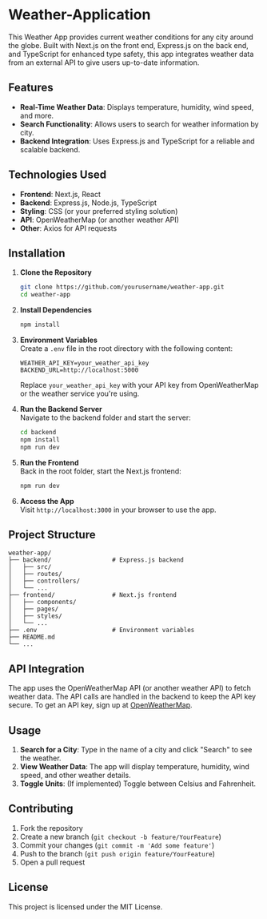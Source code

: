 # Weather-Application
This Weather App provides current weather conditions for any city around the globe. Built with Next.js on the front end, Express.js on the back end, and TypeScript for enhanced type safety, this app integrates weather data from an external API to give users up-to-date information.

## Features

- **Real-Time Weather Data**: Displays temperature, humidity, wind speed, and more.
- **Search Functionality**: Allows users to search for weather information by city.
- **Backend Integration**: Uses Express.js and TypeScript for a reliable and scalable backend.

## Technologies Used

- **Frontend**: Next.js, React
- **Backend**: Express.js, Node.js, TypeScript
- **Styling**: CSS (or your preferred styling solution)
- **API**: OpenWeatherMap (or another weather API)
- **Other**: Axios for API requests

## Installation

1. **Clone the Repository**  
   ```bash
   git clone https://github.com/yourusername/weather-app.git
   cd weather-app
   ```

2. **Install Dependencies**  
   ```bash
   npm install
   ```

3. **Environment Variables**  
   Create a `.env` file in the root directory with the following content:

   ```env
   WEATHER_API_KEY=your_weather_api_key
   BACKEND_URL=http://localhost:5000
   ```

   Replace `your_weather_api_key` with your API key from OpenWeatherMap or the weather service you're using.

4. **Run the Backend Server**  
   Navigate to the backend folder and start the server:

   ```bash
   cd backend
   npm install
   npm run dev
   ```

5. **Run the Frontend**  
   Back in the root folder, start the Next.js frontend:

   ```bash
   npm run dev
   ```

6. **Access the App**  
   Visit `http://localhost:3000` in your browser to use the app.

## Project Structure

```plaintext
weather-app/
├── backend/                 # Express.js backend
│   ├── src/
│   ├── routes/
│   ├── controllers/
│   └── ...
├── frontend/                # Next.js frontend
│   ├── components/
│   ├── pages/
│   ├── styles/
│   └── ...
├── .env                     # Environment variables
├── README.md
└── ...
```

## API Integration

The app uses the OpenWeatherMap API (or another weather API) to fetch weather data. The API calls are handled in the backend to keep the API key secure. To get an API key, sign up at [OpenWeatherMap](https://openweathermap.org/).

## Usage

1. **Search for a City**: Type in the name of a city and click "Search" to see the weather.
2. **View Weather Data**: The app will display temperature, humidity, wind speed, and other weather details.
3. **Toggle Units**: (If implemented) Toggle between Celsius and Fahrenheit.

## Contributing

1. Fork the repository
2. Create a new branch (`git checkout -b feature/YourFeature`)
3. Commit your changes (`git commit -m 'Add some feature'`)
4. Push to the branch (`git push origin feature/YourFeature`)
5. Open a pull request

## License

This project is licensed under the MIT License.
